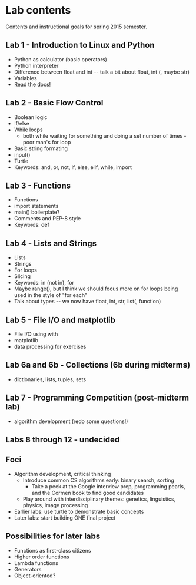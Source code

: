# Lab contents

Contents and instructional goals for spring 2015 semester.

## Lab 1 - Introduction to Linux and Python
- Python as calculator (basic operators)
- Python interpreter
- Difference between float and int -- talk a bit about float, int (, maybe str)
- Variables
- Read the docs!

## Lab 2 - Basic Flow Control
- Boolean logic
- If/else
- While loops
  - both while waiting for something and doing a set number of times - poor man's for loop
- Basic string formating
- input()
- Turtle
- Keywords: and, or, not, if, else, elif, while, import

## Lab 3 - Functions
- Functions
- import statements
- main() boilerplate?
- Comments and PEP-8 style
- Keywords: def

## Lab 4 - Lists and Strings
- Lists
- Strings
- For loops
- Slicing
- Keywords: in (not in), for
- Maybe range(), but I think we should focus more on for loops being used in the
  style of "for each"
- Talk about types -- we now have float, int, str, list(, function)

## Lab 5 - File I/O and matplotlib
- File I/O using with
- matplotlib
- data processing for exercises

## Lab 6a and 6b - Collections (6b during midterms)
- dictionaries, lists, tuples, sets

## Lab 7 - Programming Competition (post-midterm lab)
- algorithm development (redo some questions!)

## Labs 8 through 12 - undecided

## Foci
- Algorithm development, critical thinking
  - Introduce common CS algorithms early: binary search, sorting
    - Take a peek at the Google interview prep, programming pearls, and the Cormen book to find good candidates
  - Play around with interdisciplinary themes: genetics, linguistics, physics, image processing
- Earlier labs: use turtle to demonstrate basic concepts
- Later labs: start building ONE final project

## Possibilities for later labs
- Functions as first-class citizens
- Higher order functions
- Lambda functions
- Generators
- Object-oriented?
